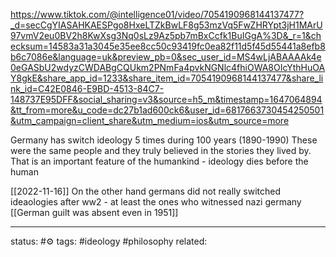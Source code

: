
https://www.tiktok.com/@intelligence01/video/7054190968144137477?_d=secCgYIASAHKAESPgo8HxeLTZkBwLF8g53mzVq5FwZHRYpt3jH1MArU97vmV2eu0BV2h8KwXsg3Nq0sLz9Az5pb7mBxCcfk1BuIGgA%3D&_r=1&checksum=14583a31a3045e35ee8cc50c93419fc0ea82f11d5f45d55441a8efb8b6c7086e&language=uk&preview_pb=0&sec_user_id=MS4wLjABAAAAk4e0eGASbU2wdyzCWDABgCQUkm2PNmFa4pvkNGNlc4fhiOWA8OIcYthHuOAY8gkE&share_app_id=1233&share_item_id=7054190968144137477&share_link_id=C42E0846-E9BD-4513-84C7-148737E95DFF&social_sharing=v3&source=h5_m&timestamp=1647064894&tt_from=more&u_code=dc27b1ad600ck6&user_id=6817663730454250501&utm_campaign=client_share&utm_medium=ios&utm_source=more

Germany has switch ideology 5 times during 100 years (1890-1990)
These were the same people and they truly believed in the stories they lived by.
That is an important feature of the humankind - ideology dies before the human

[[2022-11-16]]
On the other hand germans did not really switched ideaologies after ww2 - at least the ones who witnessed nazi germany 
[[German guilt was absent even in 1951]]

---
status: #⚙️ 
tags: #ideology #philosophy 
related: 